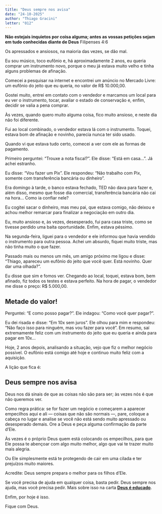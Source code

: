 ```yaml
---
title: "Deus sempre nos avisa"
date: "24-10-2025"
author: "Thiago Gracini"
letter: "012"
---
```


**Não estejais inquietos por coisa alguma; antes as vossas petições sejam em tudo conhecidas diante de Deus** Filipenses 4:6

Os apressados e ansiosos, na maioria das vezes, se dão mal.

Eu sou músico, toco eufônio e, há aproximadamente 2 anos, eu queria comprar um instrumento novo, porque o meu já estava muito velho e tinha alguns problemas de afinação.

Comecei a pesquisar na internet e encontrei um anúncio no Mercado Livre: um eufônio do jeito que eu queria, no valor de R$ 10.000,00.

Gostei muito, entrei em contato com o vendedor e marcamos um local para eu ver o instrumento, tocar, avaliar o estado de conservação e, enfim, decidir se valia a pena comprar.

Às vezes, quando quero muito alguma coisa, fico muito ansioso, e neste dia não foi diferente.

Fui ao local combinado, o vendedor estava lá com o instrumento. Toquei, estava bom de afinação e novinho, parecia nunca ter sido usado.

Quando vi que estava tudo certo, comecei a ver com ele as formas de pagamento.

Primeiro perguntei: “Trouxe a nota fiscal?”. Ele disse: “Está em casa...”. Já achei estranho.

Eu disse: “Vou fazer um Pix”. Ele respondeu: “Não trabalho com Pix, somente com transferência bancária ou dinheiro”.

Era domingo à tarde, o banco estava fechado, TED não dava para fazer e, além disso, mesmo que fosse dia comercial, transferência bancária não cai na hora... Como ia confiar nele?

Eu cogitei sacar o dinheiro, mas meu pai, que estava comigo, não deixou e achou melhor remarcar para finalizar a negociação em outro dia.

Eu, muito ansioso e, às vezes, desesperado, fui para casa triste, como se tivesse perdido uma baita oportunidade. Enfim, estava péssimo.

Na segunda-feira, liguei para o vendedor e ele informou que havia vendido o instrumento para outra pessoa. Achei um absurdo, fiquei muito triste, mas não tinha muito o que fazer.

Passado mais ou menos um mês, um amigo próximo me ligou e disse:  
“Thiago, apareceu um eufônio do jeito que você quer. Está novinho. Quer dar uma olhada?”.

Eu disse que sim e fomos ver. Chegando ao local, toquei, estava bom, bem afinado, fiz todos os testes e estava perfeito. Na hora de pagar, o vendedor me disse o preço: R$ 5.000,00.

## Metade do valor!

Perguntei: “E como posso pagar?”. Ele indagou: “Como você quer pagar?”.

Eu dei risada e disse: “Em 10x sem juros”. Ele olhou para mim e respondeu: “Não faço isso para ninguém, mas vou fazer para você”. Em resumo, saí extremamente feliz com um instrumento do jeito que eu queria e ainda para pagar em 10x...

Hoje, 2 anos depois, analisando a situação, vejo que fiz o melhor negócio possível. O eufônio está comigo até hoje e continuo muito feliz com a aquisição.

A lição que fica é:

## Deus sempre nos avisa

Deus nos dá sinais de que as coisas não são para ser; às vezes nós é que não queremos ver.

Como regra prática: se for fazer um negócio e começarem a aparecer empecilhos aqui e ali — coisas que não são normais —, pare, coloque a cabeça no lugar e analise se você não está sendo muito apressado ou desesperado demais. Ore a Deus e peça alguma confirmação da parte d’Ele.

Às vezes é o próprio Deus quem está colocando os empecilhos, para que Ele possa te abençoar com algo muito melhor, algo que vai te trazer muito mais alegria.

Ou Ele simplesmente está te protegendo de cair em uma cilada e ter prejuízos muito maiores.

Acredite: Deus sempre prepara o melhor para os filhos d’Ele.

Se você precisa de ajuda em qualquer coisa, basta pedir. Deus sempre nos ajuda, mas você precisa pedir. Mais sobre isso na carta **[Deus é educado](/cartas/deus-e-educado)**.

Enfim, por hoje é isso.

Fique com Deus.
